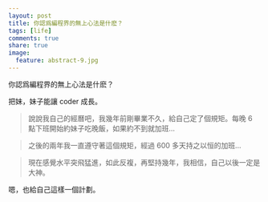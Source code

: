 ```yaml
---
layout: post
title: 你認爲編程界的無上心法是什麽？
tags: [life]
comments: true
share: true
image:
  feature: abstract-9.jpg
---
```


你認爲編程界的無上心法是什麽？

把妹，妹子能讓 coder 成長。
 
> 說說我自己的經曆吧，我幾年前剛畢業不久，給自己定了個規矩。每晚 6 點下班開始約妹子吃晚飯，如果約不到就加班...

> 之後的兩年我一直遵守著這個規矩，經過 600 多天持之以恒的加班...

> 現在感覺水平突飛猛進，如此反複，再堅持幾年，我相信，自己以後一定是大神。

嗯，也給自己這樣一個計劃。

